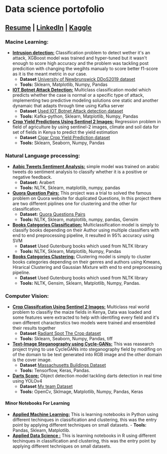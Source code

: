 # Data science portofolio
## [Resume](https://drive.google.com/file/d/1wELbZjX8QMXelwpULJxIkwbj-Nhmnbgl/view?usp=sharing) | [LinkedIn](https://www.linkedin.com/in/mohammednamory/) | [Kaggle](https://www.kaggle.com/mohammednamory)
### Macine Learning:
 - [**Intrusion detection:**](https://www.kaggle.com/mohammednamory/is-this-an-intrusion) Classification problem to detect wether it's an attack, XGBoost model was trained and hyper-tuned but it wasn't enough to score high accuracy and the problem was tackling post predicition with changing the wegihts manualy to score better f1-score as it is the meant metric in our case.
	-	**Dataset** [University  of  Newbrunswick  DDoS2019  dataset](https://www.unb.ca/cic/datasets/ddos-2019.html)
	-	**Tools:** Sklearn, Matplotlib, Numpy, Pandas
 - [**IOT Botnet Attack Detection:**](https://github.com/MohamedNamoury/Botnet-and-Intrustion-Detection-over-Kafka-stream) Multiclass classification model which predicts whether the case is normal or a specific type of attack, implementing two predictive modeling solutions one static and another dynamaic that adapts through time using Kafka server
	- **Dataset** [Used IOT Botnet Attack detection dataset](https://archive.ics.uci.edu/ml/datasets/detection_of_IoT_botnet_attacks_N_BaIoT)
	-	**Tools:** Kafka-python, Sklearn, Matplotlib, Numpy, Pandas
- [**Crop Yield Predictions Using Sentinel 2 Images:**](https://www.kaggle.com/mohammednamory/crop-yield-predictions-using-sentinel-2-images) Regression problem in field of agriculture by using sentinel-2 images, climate and soil data for set of fields in Kenya to predict the yield estimation
	- **Dataset** [Cigar Crop Yield Prediction dataset](https://zindi.africa/competitions/cgiar-crop-yield-prediction-challenge/data)
	-	**Tools:** Sklearn, Seaborn, Numpy, Pandas		
### Natural Language processing:
 -  [**Aabic Tweets Sentiment Analysis:**](https://www.kaggle.com/mohammednamory/aabic-tweets-sentiment-analysis) simple model was trained on arabic tweets do sentiment analysis  to classify whether it is a positive or negative feedback.
	 -	**Dataset:** Arabert
	- **Tools:** NLTK, Sklearn, matplotlib, numpy, pandas
-  [**Quora Question Pairs:**](https://github.com/MohamedNamoury/NLP/tree/main/Quora%20Question%20Pairs) This project was a trial to solved the famous problem on Quora website for duplicated Questions, In this project there are two different piplines one for clustering and the other for classification.
	 -	**Dataset:** [Quora Questions Pairs](https://www.kaggle.com/c/quora-question-pairs/data)
	- **Tools:** NLTK, Sklearn, matplotlib, numpy, pandas, Gensim
 -  [**Books Categories Classification:**](https://github.com/MohamedNamoury/NLP/tree/main/Classifications) Multiclassification model is simply to classify books depending on their Author using multiple classifiers with end to end preprocessing pipeline, it resulted in 95% accuracy using SVM 
	- **Dataset** Used Gutenburg books which used from NLTK library
	-	**Tools:** NLTK, Sklearn, Matplotlib, Numpy, Pandas
-	[**Books Categories Clustering:**](https://github.com/MohamedNamoury/NLP/tree/main/Clustering) Clustering model is simply to cluster books categories depending on their genres and authors using Kmeans, Hirarical Clustering and Gaussian Mixture with end to end preprocessing pipeline.
	- **Dataset** Used Gutenburg books which used from NLTK library
	-	**Tools:** NLTK, Gensim, Sklearn, Matplotlib, Numpy, Pandas.

### Computer Vision:
- [**Crop Classifcation Using Sentinel 2 Images:**](https://www.kaggle.com/mohammednamory/crop-classification-model) Multiclass real world problem to classifiy the maize fields in Kenya, Data was loaded and some features were extracted to help with identifing every field and it's own different characterstics two models were trained and ensembled their results together
	- **Dataset** [Radiant Spot The Crop dataset](https://zindi.africa/competitions/radiant-earth-spot-the-crop-challenge/data)
	-	**Tools:** Sklearn, Seaborn, Numpy, Pandas, tiff
 - [**Text-Image Steganography using Cycle-GANs:**](https://www.kaggle.com/mohammednamory/stegcycgans) This was reasearch project trying to use CycleGANs into steganography field by modifing on of the domain to be text generated into RGB image and the other domain is the cover image. 
	- **Dataset** [Massachusetts Buildings Dataset](https://www.kaggle.com/mohammednamory/stegcycgans/data)
	-	**Tools:** Tensorflow, Keras, Pandas.
 - [**Darts Score:**](https://github.com/MohamedNamoury/Dart_Score) Object detection model tackling darts detection in real time using YOLOv4 
	- **Dataset** [My team Dataset](https://github.com/AsmaaSobhyy/Darts_dataset)
	-	**Tools:** OpenCv, SkImage, Matplotlib, Numpy, Pandas, Keras
#### Minor Notebooks For Learning 
- [**Applied Machine Learning:**](https://github.com/MohamedNamoury/Applied-Machine-Learning) This is learning notebooks in Python using different techinques in classification and clustering, this was the entry point by applying different techniques on small datasets.
           - **Tools:** Pandas, Sklearn, Matplotlib. 
- [**Applied Data Science :**](https://github.com/MohamedNamoury/Applied-Data-Science) This is learning notebooks in R using different techinques in classification and clustering, this was the entry point by applying different techniques on small datasets.
